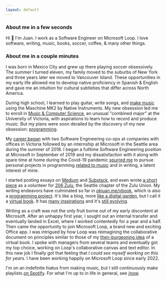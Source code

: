 ```yaml
---
layout: default
---
```


### About me in a few seconds

Hi 👋 I'm Juan.
I work as a Software Engineer on Microsoft Loop.
I love software, writing, music, books, soccer, coffee, & many other things.

### About me in a couple minutes

I was born in Mexico City and grew up there playing soccer obsessively.
The summer I turned eleven, my family moved to the suburbs of New York and three years later we moved to Vancouver Island.
These opportunities in my early life allowed me to develop native proficiency in Spanish & English and gave me an intuition for cultural subtleties that differ across North America.

During high school, I learned to play guitar, write songs, and [make music](https://soundcloud.com/baba-guano) using the Maschine MK2 by Native Instruments.
My new obsession led me to enroll in [Music & Computer Science](https://www.uvic.ca/finearts/music/undergrad/programs/mtech/index.php), an unusual "combined major" at the University of Victoria, with aspirations to learn how to record and produce music.
But my plans were soon derailed by the discovery of my new obsession: [programming](https://okjuan.me/vbook/career).

My [career began](https://okjuan.me/vbook/career-2) with two Software Engineering co-ops at companies with offices in Victoria followed by an internship at Microsoft in the Seattle area during the summer of 2018.
I began a fulltime Software Engineering position at Microsoft in September of 2019 and my dissatisfaction with it along with spare time at home during the Covid-19 pandemic [spurred me](https://okjuan.me/vbook/boredom) to pursue personal projects in programming [related t](https://github.com/okjuan/music-lib-bot)[o music](https://github.com/okjuan/muze-radio) and in writing, a latent interest of mine.

I started posting essays on [Medium](https://okjuan.medium.com/) and [Substack](https://okjuan.substack.com/), and even wrote [a short piece](https://www.206zulu.org/station-space-breaks-ground-at-king-street-station/) as a volunteer for [206 Zulu](https://www.206zulu.org/), the Seattle chapter of the Zulu Union.
My writing endeavors have culminated so far in [okjuan.me/vbook](https://okjuan.github.io/vbook), which is also a [programming project](https://github.com/okjuan/vbook).
It's like a blog, more [like a digital garden](https://okjuan.me/vbook/what), but I call it a [virtual book](https://okjuan.me/vbook/virtual-book).
It has [many inspirations](https://okjuan.me/vbook/come-up-with-ideas) and it's [still evolving](https://okjuan.me/vbook/what-2).

Writing as a craft was not the only fruit borne out of my early discontent at Microsoft.
After an unhappy first year, I sought out an internal transfer and eventually landed in Excel, where I worked contentedly for a year and a half.
Then came the opportunity to join Microsoft Loop, a brand new and exciting Office app.
I was intrigued by how Loop was reimagining the collaborative document on principles similar to those of my [then-burgeoning idea](https://okjuan.medium.com/the-virtual-book-part-1-782ccd4cc360) of a virtual book.
I spoke with managers from several teams and eventually got my top choice, working on Loop's collaborative canvas and text editor.
In this new job I finally got that feeling that _I could see myself working on this for years._
I have been working happily on Microsoft Loop since early 2022.

I'm on an indefinite hiatus from making music, but I still continuously make playlists [on Spotify](https://open.spotify.com/user/jcgalleg).
For what I'm up to in life in general, see [/now](https://okjuan.me/vbook/now).
